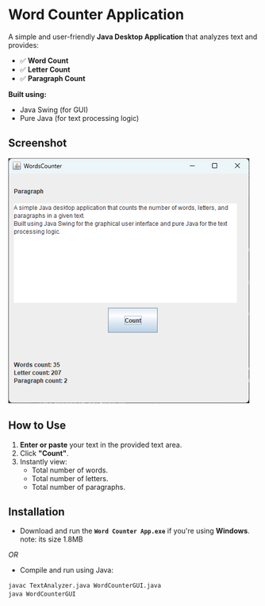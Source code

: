 # Word Counter Application

A simple and user-friendly **Java Desktop Application** that analyzes text and provides:
- ✅ **Word Count**
- ✅ **Letter Count**
- ✅ **Paragraph Count**

**Built using:**
- Java Swing (for GUI)
- Pure Java (for text processing logic)

## Screenshot
![Word Counter Screenshot](App.png)

## How to Use

1. **Enter or paste** your text in the provided text area.
2. Click **"Count"**.
3. Instantly view:
   - Total number of words.
   - Total number of letters.
   - Total number of paragraphs.
## Installation

- Download and run the **`Word Counter App.exe`** if you're using **Windows**.
note: its size 1.8MB

*OR*

- Compile and run using Java:

```bash
javac TextAnalyzer.java WordCounterGUI.java
java WordCounterGUI